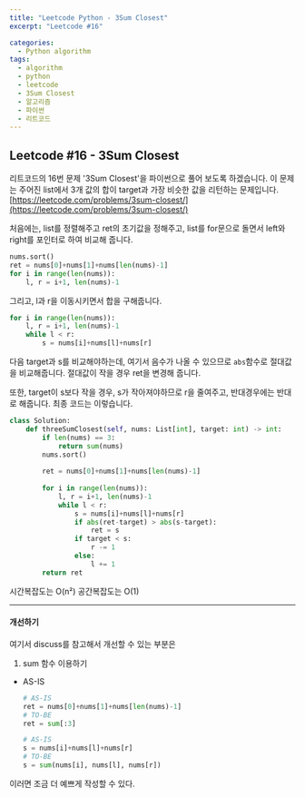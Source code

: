 ```yaml
---
title: "Leetcode Python - 3Sum Closest"
excerpt: "Leetcode #16"

categories:
  - Python algorithm
tags:
  - algorithm
  - python
  - leetcode
  - 3Sum Closest
  - 알고리즘
  - 파이썬
  - 리트코드
---
```


## Leetcode #16 - 3Sum Closest
리트코드의 16번 문제 '3Sum Closest'을 파이썬으로 풀어 보도록 하겠습니다. 
이 문제는 주어진 list에서 3개 값의 합이 target과 가장 비슷한 값을 리턴하는 문제입니다.
[https://leetcode.com/problems/3sum-closest/](https://leetcode.com/problems/3sum-closest/)


처음에는, list를 정렬해주고 ret의 초기값을 정해주고, list를 for문으로 돌면서 left와 right를 포인터로 하여 비교해 줍니다. 
```python
nums.sort()
ret = nums[0]+nums[1]+nums[len(nums)-1]
for i in range(len(nums)):
    l, r = i+1, len(nums)-1
```

그리고, l과 r을 이동시키면서 합을 구해줍니다.
```python
for i in range(len(nums)):
    l, r = i+1, len(nums)-1
    while l < r:
        s = nums[i]+nums[l]+nums[r]
```

다음 target과 s를 비교해야하는데, 여기서 음수가 나올 수 있으므로 ```abs```함수로 절대값을 비교해줍니다. 절대값이 작을 경우 ret을 변경해 줍니다.

또한, target이 s보다 작을 경우, s가 작아져야하므로 r을 줄여주고, 반대경우에는 반대로 해줍니다.
최종 코드는 이렇습니다.
```python
class Solution:
    def threeSumClosest(self, nums: List[int], target: int) -> int:
        if len(nums) == 3:
            return sum(nums)
        nums.sort()
        
        ret = nums[0]+nums[1]+nums[len(nums)-1]
        
        for i in range(len(nums)):
            l, r = i+1, len(nums)-1
            while l < r:
                s = nums[i]+nums[l]+nums[r]
                if abs(ret-target) > abs(s-target):
                    ret = s
                if target < s:
                    r -= 1
                else:
                    l += 1
        return ret
```

시간복잡도는 O(n²)
공간복잡도는 O(1)
<br>

---
#### 개선하기
여기서 discuss를 참고해서 개선할 수 있는 부분은
1. sum 함수 이용하기
* AS-IS
    ```python
    # AS-IS
    ret = nums[0]+nums[1]+nums[len(nums)-1] 
    # TO-BE
    ret = sum[:3]

    # AS-IS
    s = nums[i]+nums[l]+nums[r]
    # TO-BE
    s = sum(nums[i], nums[l], nums[r])
    ```

이러면 조금 더 예쁘게 작성할 수 있다.


